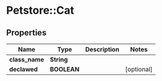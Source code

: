 # Petstore::Cat

## Properties
Name | Type | Description | Notes
------------ | ------------- | ------------- | -------------
**class_name** | **String** |  | 
**declawed** | **BOOLEAN** |  | [optional] 


